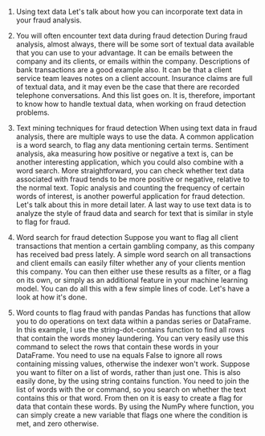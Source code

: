 1. Using text data
Let's talk about how you can incorporate text data in your fraud analysis.

2. You will often encounter text data during fraud detection
During fraud analysis, almost always, there will be some sort of textual data available that you can use to your advantage. It can be emails between the company and its clients, or emails within the company. Descriptions of bank transactions are a good example also. It can be that a client service team leaves notes on a client account. Insurance claims are full of textual data, and it may even be the case that there are recorded telephone conversations. And this list goes on. It is, therefore, important to know how to handle textual data, when working on fraud detection problems.

3. Text mining techniques for fraud detection
When using text data in fraud analysis, there are multiple ways to use the data. A common application is a word search, to flag any data mentioning certain terms. Sentiment analysis, aka measuring how positive or negative a text is, can be another interesting application, which you could also combine with a word search. More straightforward, you can check whether text data associated with fraud tends to be more positive or negative, relative to the normal text. Topic analysis and counting the frequency of certain words of interest, is another powerful application for fraud detection. Let's talk about this in more detail later. A last way to use text data is to analyze the style of fraud data and search for text that is similar in style to flag for fraud.

4. Word search for fraud detection
Suppose you want to flag all client transactions that mention a certain gambling company, as this company has received bad press lately. A simple word search on all transactions and client emails can easily filter whether any of your clients mention this company. You can then either use these results as a filter, or a flag on its own, or simply as an additional feature in your machine learning model. You can do all this with a few simple lines of code. Let's have a look at how it's done.

5. Word counts to flag fraud with pandas
Pandas has functions that allow you to do operations on text data within a pandas series or DataFrame. In this example, I use the string-dot-contains function to find all rows that contain the words money laundering. You can very easily use this command to select the rows that contain these words in your DataFrame. You need to use na equals False to ignore all rows containing missing values, otherwise the indexer won't work. Suppose you want to filter on a list of words, rather than just one. This is also easily done, by the using string contains function. You need to join the list of words with the or command, so you search on whether the text contains this or that word. From then on it is easy to create a flag for data that contain these words. By using the NumPy where function, you can simply create a new variable that flags one where the condition is met, and zero otherwise.
